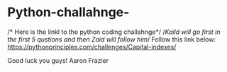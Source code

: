 # Python-challahnge-
/* Here is the linkl to the python coding challahnge*/
/*Kaild will go first in the first 5 qustions and then Zaid will follow him*/
Follow this link below:
https://pythonprinciples.com/challenges/Capital-indexes/

Good luck you guys!
Aaron Frazier
